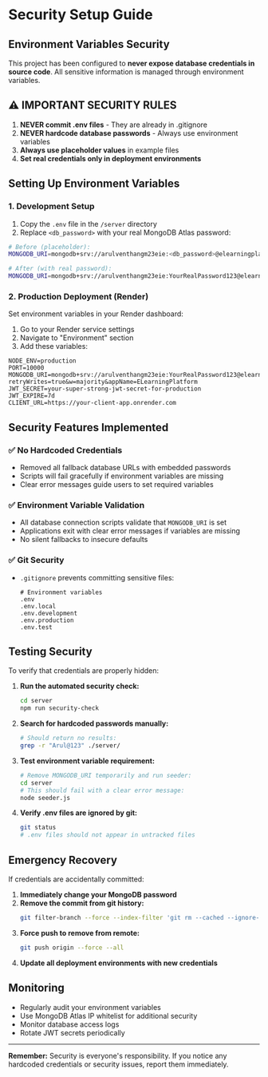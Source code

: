 # Security Setup Guide

## Environment Variables Security

This project has been configured to **never expose database credentials in source code**. All sensitive information is managed through environment variables.

## ⚠️ IMPORTANT SECURITY RULES

1. **NEVER commit .env files** - They are already in .gitignore
2. **NEVER hardcode database passwords** - Always use environment variables
3. **Always use placeholder values** in example files
4. **Set real credentials only in deployment environments**

## Setting Up Environment Variables

### 1. Development Setup

1. Copy the `.env` file in the `/server` directory
2. Replace `<db_password>` with your real MongoDB Atlas password:

```bash
# Before (placeholder):
MONGODB_URI=mongodb+srv://arulventhangm23eie:<db_password>@elearningplatform.1woyg59.mongodb.net/...

# After (with real password):
MONGODB_URI=mongodb+srv://arulventhangm23eie:YourRealPassword123@elearningplatform.1woyg59.mongodb.net/...
```

### 2. Production Deployment (Render)

Set environment variables in your Render dashboard:

1. Go to your Render service settings
2. Navigate to "Environment" section
3. Add these variables:

```
NODE_ENV=production
PORT=10000
MONGODB_URI=mongodb+srv://arulventhangm23eie:YourRealPassword123@elearningplatform.1woyg59.mongodb.net/?retryWrites=true&w=majority&appName=ELearningPlatform
JWT_SECRET=your-super-strong-jwt-secret-for-production
JWT_EXPIRE=7d
CLIENT_URL=https://your-client-app.onrender.com
```

## Security Features Implemented

### ✅ No Hardcoded Credentials
- Removed all fallback database URLs with embedded passwords
- Scripts will fail gracefully if environment variables are missing
- Clear error messages guide users to set required variables

### ✅ Environment Variable Validation
- All database connection scripts validate that `MONGODB_URI` is set
- Applications exit with clear error messages if variables are missing
- No silent fallbacks to insecure defaults

### ✅ Git Security
- `.gitignore` prevents committing sensitive files:
  ```
  # Environment variables
  .env
  .env.local
  .env.development
  .env.production
  .env.test
  ```

## Testing Security

To verify that credentials are properly hidden:

1. **Run the automated security check:**
   ```bash
   cd server
   npm run security-check
   ```

2. **Search for hardcoded passwords manually:**
   ```bash
   # Should return no results:
   grep -r "Arul@123" ./server/
   ```

3. **Test environment variable requirement:**
   ```bash
   # Remove MONGODB_URI temporarily and run seeder:
   cd server
   # This should fail with a clear error message:
   node seeder.js
   ```

4. **Verify .env files are ignored by git:**
   ```bash
   git status
   # .env files should not appear in untracked files
   ```

## Emergency Recovery

If credentials are accidentally committed:

1. **Immediately change your MongoDB password**
2. **Remove the commit from git history:**
   ```bash
   git filter-branch --force --index-filter 'git rm --cached --ignore-unmatch server/.env' --prune-empty --tag-name-filter cat -- --all
   ```
3. **Force push to remove from remote:**
   ```bash
   git push origin --force --all
   ```
4. **Update all deployment environments with new credentials**

## Monitoring

- Regularly audit your environment variables
- Use MongoDB Atlas IP whitelist for additional security
- Monitor database access logs
- Rotate JWT secrets periodically

---

**Remember:** Security is everyone's responsibility. If you notice any hardcoded credentials or security issues, report them immediately.
